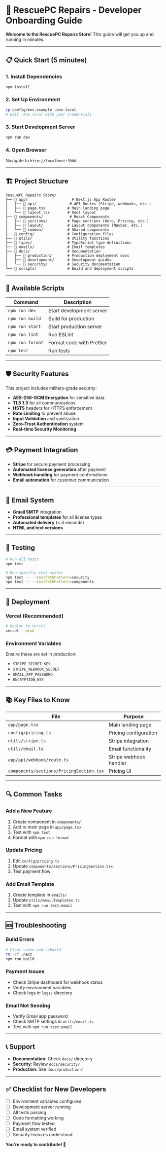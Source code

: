 # 🚀 RescuePC Repairs - Developer Onboarding Guide

**Welcome to the RescuePC Repairs Store!** This guide will get you up and running in minutes.

---

## 📋 **Quick Start (5 minutes)**

### 1. **Install Dependencies**
```bash
npm install
```

### 2. **Set Up Environment**
```bash
cp config/env.example .env.local
# Edit .env.local with your credentials
```

### 3. **Start Development Server**
```bash
npm run dev
```

### 4. **Open Browser**
Navigate to `http://localhost:3000`

---

## 🏗️ **Project Structure**

```
RescuePC Repairs Store/
├── 📁 app/                    # Next.js App Router
│   ├── 📁 api/               # API Routes (Stripe, webhooks, etc.)
│   ├── 📄 page.tsx          # Main landing page
│   └── 📄 layout.tsx        # Root layout
├── 📁 components/            # React Components
│   ├── 📁 sections/         # Page sections (Hero, Pricing, etc.)
│   ├── 📁 layout/           # Layout components (Navbar, etc.)
│   └── 📁 common/           # Shared components
├── 📁 config/               # Configuration files
├── 📁 utils/                # Utility functions
├── 📁 types/                # TypeScript type definitions
├── 📁 emails/               # Email templates
├── 📁 docs/                 # Documentation
│   ├── 📁 production/       # Production deployment docs
│   ├── 📁 development/      # Development guides
│   └── 📁 security/         # Security documentation
└── 📁 scripts/              # Build and deployment scripts
```

---

## 🔧 **Available Scripts**

| Command | Description |
|---------|-------------|
| `npm run dev` | Start development server |
| `npm run build` | Build for production |
| `npm run start` | Start production server |
| `npm run lint` | Run ESLint |
| `npm run format` | Format code with Prettier |
| `npm test` | Run tests |

---

## 🛡️ **Security Features**

This project includes military-grade security:

- **AES-256-GCM Encryption** for sensitive data
- **TLS 1.3** for all communications
- **HSTS** headers for HTTPS enforcement
- **Rate Limiting** to prevent abuse
- **Input Validation** and sanitization
- **Zero-Trust Authentication** system
- **Real-time Security Monitoring**

---

## 💳 **Payment Integration**

- **Stripe** for secure payment processing
- **Automated license generation** after payment
- **Webhook handling** for payment confirmations
- **Email automation** for customer communication

---

## 📧 **Email System**

- **Gmail SMTP** integration
- **Professional templates** for all license types
- **Automated delivery** (< 3 seconds)
- **HTML and text versions**

---

## 🧪 **Testing**

```bash
# Run all tests
npm test

# Run specific test suites
npm test -- --testPathPattern=security
npm test -- --testPathPattern=components
```

---

## 🚀 **Deployment**

### **Vercel (Recommended)**
```bash
# Deploy to Vercel
vercel --prod
```

### **Environment Variables**
Ensure these are set in production:
- `STRIPE_SECRET_KEY`
- `STRIPE_WEBHOOK_SECRET`
- `GMAIL_APP_PASSWORD`
- `ENCRYPTION_KEY`

---

## 📚 **Key Files to Know**

| File | Purpose |
|------|---------|
| `app/page.tsx` | Main landing page |
| `config/pricing.ts` | Pricing configuration |
| `utils/stripe.ts` | Stripe integration |
| `utils/email.ts` | Email functionality |
| `app/api/webhook/route.ts` | Stripe webhook handler |
| `components/sections/PricingSection.tsx` | Pricing UI |

---

## 🔍 **Common Tasks**

### **Add a New Feature**
1. Create component in `components/`
2. Add to main page in `app/page.tsx`
3. Test with `npm test`
4. Format with `npm run format`

### **Update Pricing**
1. Edit `config/pricing.ts`
2. Update `components/sections/PricingSection.tsx`
3. Test payment flow

### **Add Email Template**
1. Create template in `emails/`
2. Update `utils/emailTemplates.ts`
3. Test with `npm run test:email`

---

## 🆘 **Troubleshooting**

### **Build Errors**
```bash
# Clear cache and rebuild
rm -rf .next
npm run build
```

### **Payment Issues**
- Check Stripe dashboard for webhook status
- Verify environment variables
- Check logs in `logs/` directory

### **Email Not Sending**
- Verify Gmail app password
- Check SMTP settings in `utils/email.ts`
- Test with `npm run test:email`

---

## 📞 **Support**

- **Documentation**: Check `docs/` directory
- **Security**: Review `docs/security/`
- **Production**: See `docs/production/`

---

## ✅ **Checklist for New Developers**

- [ ] Environment variables configured
- [ ] Development server running
- [ ] All tests passing
- [ ] Code formatting working
- [ ] Payment flow tested
- [ ] Email system verified
- [ ] Security features understood

**You're ready to contribute! 🎉** 